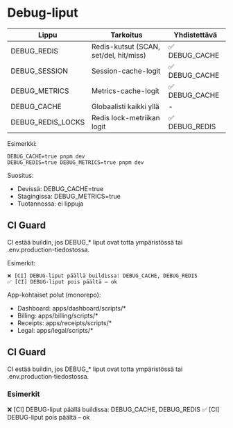 # Debug-liput

| Lippu | Tarkoitus | Yhdistettävä |
|-------|-----------|--------------|
| DEBUG_REDIS | Redis-kutsut (SCAN, set/del, hit/miss) | ✅ DEBUG_CACHE |
| DEBUG_SESSION | Session-cache-logit | ✅ DEBUG_CACHE |
| DEBUG_METRICS | Metrics-cache-logit | ✅ DEBUG_CACHE |
| DEBUG_CACHE | Globaalisti kaikki yllä | - |
| DEBUG_REDIS_LOCKS | Redis lock-metriikan logit | ✅ DEBUG_REDIS |

Esimerkki:

```
DEBUG_CACHE=true pnpm dev
DEBUG_REDIS=true DEBUG_METRICS=true pnpm dev
```

Suositus:
- Devissä: DEBUG_CACHE=true
- Stagingissa: DEBUG_METRICS=true
- Tuotannossa: ei lippuja

## CI Guard
CI estää buildin, jos DEBUG_* liput ovat totta ympäristössä tai .env.production-tiedostossa.

Esimerkit:

```
❌ [CI] DEBUG-liput päällä buildissa: DEBUG_CACHE, DEBUG_REDIS
✅ [CI] DEBUG-liput pois päältä – ok
```

App-kohtaiset polut (monorepo):
- Dashboard: apps/dashboard/scripts/*
- Billing: apps/billing/scripts/*
- Receipts: apps/receipts/scripts/*
- Legal: apps/legal/scripts/*

## CI Guard
CI estää buildin, jos DEBUG_* liput ovat totta ympäristössä tai .env.production‑tiedostossa.

### Esimerkit
❌ [CI] DEBUG-liput päällä buildissa: DEBUG_CACHE, DEBUG_REDIS
✅ [CI] DEBUG-liput pois päältä – ok
